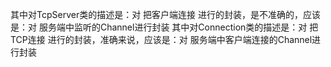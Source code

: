 其中对TcpServer类的描述是：对 把客户端连接 进行的封装，是不准确的，应该是：对 服务端中监听的Channel进行封装
其中对Connection类的描述是：对 把TCP连接 进行的封装，准确来说，应该是：对 服务端中客户端连接的Channel进行封装
